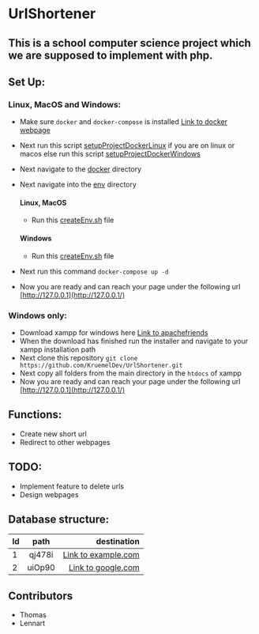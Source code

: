 # UrlShortener

## This is a school computer science project which we are supposed to implement with php.

## Set Up:
### Linux, MacOS and Windows:
- Make sure ````docker```` and ````docker-compose```` is installed [Link to docker webpage](https://www.docker.com/)
- Next run this script [setupProjectDockerLinux](./setupProjectDocker.sh) if you are on linux or macos else run this script [setupProjectDockerWindows](./setupProjectDocker.bat)
- Next navigate to the [docker](./docker/) directory
- Next navigate into the [env](/src/main/env/) directory
  #### Linux, MacOS
  - Run this [createEnv.sh](/src/main/env/createEnv.sh) file
  #### Windows
  - Run this [createEnv.sh](/src/main/env/createEnv.bat) file
  
- Next run this command ````docker-compose up -d````
- Now you are ready and can reach your page under the following url [http://127.0.0.1](http://127.0.0.1/)

### Windows only:
- Download xampp for windows here [Link to apachefriends](https://www.apachefriends.org/)
- When the download has finished run the installer and navigate to your xampp installation path
- Next clone this repository ````git clone https://github.com/KruemelDev/UrlShortener.git````
- Next copy all folders from the main directory in the ````htdocs```` of xampp
- Now you are ready and can reach your page under the following url [http://127.0.0.1](http://127.0.0.1/)
  
## Functions:
- Create new short url
- Redirect to other webpages
  
## TODO: 
- Implement feature to delete urls
- Design webpages

## Database structure:
| Id         | path         | destination                      |
| :----------- | :--------------: | -------------------------: |
| 1 | qj478i | [Link to example.com](http://www.example.com)  |
| 2 | uiOp90 | [Link to google.com](https://www.google.com) |


## Contributors
  - Thomas
  - Lennart
